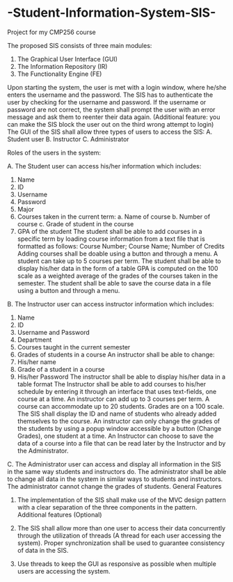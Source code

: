 # -Student-Information-System-SIS-
Project for my CMP256 course

The proposed SIS consists of three main modules:
1. The Graphical User Interface (GUI)
2. The Information Repository (IR)
3. The Functionality Engine (FE)

Upon starting the system, the user is met with a login window, where he/she enters the 
username and the password. The SIS has to authenticate the user by checking for the username 
and password. If the username or password are not correct, the system shall prompt the user 
with an error message and ask them to reenter their data again. (Additional feature: you can 
make the SIS block the user out on the third wrong attempt to login)
The GUI of the SIS shall allow three types of users to access the SIS:
A. Student user
B. Instructor 
C. Administrator

Roles of the users in the system:

A. The Student user can access his/her information which includes:
1. Name
2. ID
3. Username
4. Password
5. Major
6. Courses taken in the current term:
a. Name of course
b. Number of course
c. Grade of student in the course
7. GPA of the student
The student shall be able to add courses in a specific term by loading course information from 
a text file that is formatted as follows:
Course Number; Course Name; Number of Credits
Adding courses shall be doable using a button and through a menu. 
A student can take up to 5 courses per term. 
The student shall be able to display his/her data in the form of a table
GPA is computed on the 100 scale as a weighted average of the grades of the courses taken 
in the semester.
The student shall be able to save the course data in a file using a button and through a menu.

B. The Instructor user can access instructor information which includes:
1. Name
2. ID
3. Username and Password
4. Department
5. Courses taught in the current semester
6. Grades of students in a course
An instructor shall be able to change:
1. His/her name
2. Grade of a student in a course
3. His/her Password
The instructor shall be able to display his/her data in a table format
The Instructor shall be able to add courses to his/her schedule by entering it through an 
interface that uses text-fields, one course at a time. An instructor can add up to 3 courses per 
term.
A course can accommodate up to 20 students. Grades are on a 100 scale.
The SIS shall display the ID and name of students who already added themselves to the 
course. An instructor can only change the grades of the students by using a popup window 
accessible by a button (Change Grades), one student at a time.
An Instructor can choose to save the data of a course into a file that can be read later by the 
Instructor and by the Administrator.

C. The Administrator user can access and display all information in the SIS in the same way 
students and instructors do.
The administrator shall be able to change all data in the system in similar ways to students 
and instructors. The administrator cannot change the grades of students. 
General Features

1. The implementation of the SIS shall make use of the MVC design pattern with a clear 
separation of the three components in the pattern.
Additional features (Optional)

1. The SIS shall allow more than one user to access their data concurrently through the 
utilization of threads (A thread for each user accessing the system). Proper 
synchronization shall be used to guarantee consistency of data in the SIS.

2. Use threads to keep the GUI as responsive as possible when multiple users are accessing 
the system.
